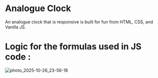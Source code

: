 # Analogue Clock

An analogue clock that is responsive is built for fun from HTML, CSS, and Vanilla JS.

# Logic for the formulas used in JS code :
![photo_2025-10-26_23-56-18](https://github.com/user-attachments/assets/7def7f34-1eb7-4466-a686-ddec7ff12665)
